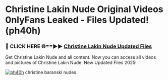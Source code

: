 # Christine Lakin Nude Original Videos 0nlyFans Leaked - Files Updated! (ph40h)

<h3>🔴 CLICK HERE 🌐==►► <a href="https://tinyurl.com/52m3yx9h" rel="nofollow">Christine Lakin Nude Updated Files</a></h3>

Get Christine Lakin Nude and all content. Now you can access all videos and pictures of Christine Lakin Nude. New Updated Files 2025!

[![ph40h](https://i.imgur.com/TnHtlc8.gif)](https://tinyurl.com/52m3yx9h)
christine baranski nudes
